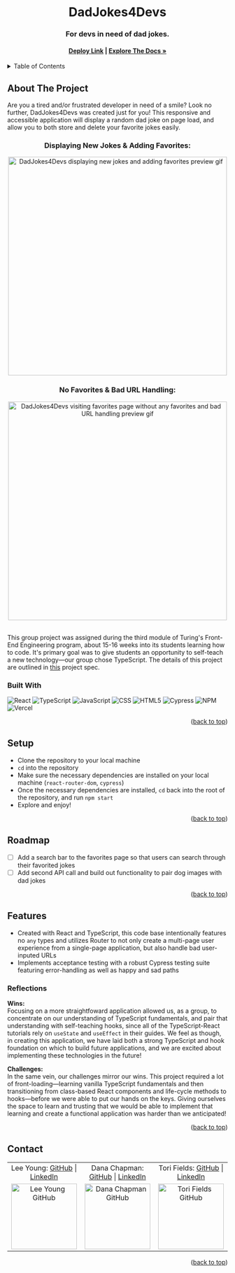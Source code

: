 <a name="readme-top"></a>

<!-- HEADER -->
<h1 align="center">DadJokes4Devs</h1>

<h3 align="center">For devs in need of dad jokes.</h3>

<h4 align="center"><a href="https://dad-jokes4-devs.vercel.app/"><strong>Deploy Link</strong></a> | <a href="https://github.com/Leoy23/DadJokes4Devs"><strong>Explore The Docs »</strong></a></h4>

<p></p>

<!-- TABLE OF CONTENTS -->
<details>
  <summary>Table of Contents</summary>
  <ol>
    <li>
      <a href="#about-the-project">About The Project</a>
      <ul>
        <li><a href="#built-with">Built With</a></li>
      </ul>
    </li>
    <li><a href="#setup">Setup</a></li>
    <li><a href="#roadmap">Roadmap</a></li>
    <li>
        <a href="#features">Features</a>
        <ul>
            <li><a href="#reflections">Reflections</a>
        </ul>
    </li>
    <li><a href="#contact">Contact</a></li>
  </ol>
</details>

## About The Project
Are you a tired and/or frustrated developer in need of a smile? Look no further, DadJokes4Devs was created just for you! This responsive and accessible application will display a random dad joke on page load, and allow you to both store and delete your favorite jokes easily.
<br>

<h3 align="center">Displaying New Jokes & Adding Favorites:</h3>
<p align="center"><img width="500" src="https://media.giphy.com/media/TuVTDNwXuU0H0XCfO7/giphy.gif" alt="DadJokes4Devs displaying new jokes and adding favorites preview gif"></p>

<h3 align="center">No Favorites & Bad URL Handling:</h3>
<p align="center"><img width="500" src="https://media.giphy.com/media/Xmm79FaagixpEuLxp9/giphy.gif" alt="DadJokes4Devs visiting favorites page without any favorites and bad URL handling preview gif"></p>

<br />
This group project was assigned during the third module of Turing's Front-End Engineering program, about 15-16 weeks into its students learning how to code. It's primary goal was to give students an opportunity to self-teach a new technology—our group chose TypeScript. The details of this project are outlined in <a href="https://frontend.turing.edu/projects/module-3/stretch.html">this</a> project spec.

### Built With

![React][React-shield]
![TypeScript][TypeScript-shield]
![JavaScript][JavaScript-shield]
![CSS][CSS-shield]
![HTML5][HTML-shield]
![Cypress][Cypress-shield]
![NPM][NPM-shield]
![Vercel][Vercel-shield]

<p align="right">(<a href="#readme-top">back to top</a>)</p>

## Setup
- Clone the repository to your local machine
- `cd` into the repository
- Make sure the necessary dependencies are installed on your local machine (`react-router-dom`, `cypress`)
- Once the necessary dependencies are installed, `cd` back into the root of the repository, and run `npm start`
- Explore and enjoy!

<p align="right">(<a href="#readme-top">back to top</a>)</p>

## Roadmap

- [ ] Add a search bar to the favorites page so that users can search through their favorited jokes
- [ ] Add second API call and build out functionality to pair dog images with dad jokes

<p align="right">(<a href="#readme-top">back to top</a>)</p>

## Features

- Created with React and TypeScript, this code base intentionally features no `any` types and utilizes Router to not only create a multi-page user experience from a single-page application, but also handle bad user-inputed URLs
- Implements acceptance testing with a robust Cypress testing suite featuring error-handling as well as happy and sad paths

### Reflections
<b>Wins:</b><br>
Focusing on a more straightfoward application allowed us, as a group, to concentrate on our understanding of TypeScript fundamentals, and pair that understanding with self-teaching hooks, since all of the TypeScript-React tutorials rely on `useState` and `useEffect` in their guides. We feel as though, in creating this application, we have laid both a strong TypeScript and hook foundation on which to build future applications, and we are excited about implementing these technologies in the future!
<p>
<b>Challenges:</b><br>
In the same vein, our challenges mirror our wins. This project required a lot of front-loading—learning vanilla TypeScript fundamentals and then transitioning from class-based React components and life-cycle methods to hooks—before we were able to put our hands on the keys. Giving ourselves the space to learn and trusting that we would be able to implement that learning and create a functional application was harder than we anticipated!

<p align="right">(<a href="#readme-top">back to top</a>)</p>

## Contact

<table align="center">
    <tr>
        <td align="center"> Lee Young: <a href="https://github.com/leoy23">GitHub</a> | <a href="https://www.linkedin.com/in/leah-young-fe/">LinkedIn</a></td>
        <td align="center"> Dana Chapman: <a href="https://github.com/danalchapman">GitHub</a> | <a href="https://www.linkedin.com/in/danalchapman/">LinkedIn</a></td>
        <td align="center"> Tori Fields: <a href="https://github.com/vfields">GitHub</a> | <a href="https://www.linkedin.com/in/victoria-ashley-fields/">LinkedIn</a></td>
    </tr>
 <td align="center"><img src="https://avatars.githubusercontent.com/u/106054421?v=4" alt="Lee Young GitHub"
 width="150" height="auto" /></td>
 <td align="center"><img src="https://avatars.githubusercontent.com/u/105478792?v=4" alt="Dana Chapman GitHub"
 width="150" height="auto" /></td>
 <td align="center"><img src="https://avatars.githubusercontent.com/u/103962335?v=4" alt="Tori Fields GitHub"
 width="150" height="auto" /></td>
</table>

<p align="right">(<a href="#readme-top">back to top</a>)</p>

<!-- MARKDOWN LINKS & IMAGES -->
[TypeScript-shield]: https://img.shields.io/badge/TypeScript-007ACC?style=for-the-badge&logo=typescript&logoColor=white
[React-shield]: https://img.shields.io/badge/React-20232A?style=for-the-badge&logo=react&logoColor=61DAFB
[JavaScript-shield]: https://img.shields.io/badge/javascript%20-%23323330.svg?&style=for-the-badge&logo=javascript&logoColor=%23F7DF1E
[CSS-shield]: https://img.shields.io/badge/CSS3-1572B6?style=for-the-badge&logo=css3&logoColor=white
[HTML-shield]: https://img.shields.io/badge/HTML5-E34F26?style=for-the-badge&logo=html5&logoColor=white
[Cypress-shield]: https://img.shields.io/badge/-cypress-%23E5E5E5?style=for-the-badge&logo=cypress&logoColor=058a5e
[NPM-shield]: https://img.shields.io/badge/npm-CB3837?style=for-the-badge&logo=npm&logoColor=white
[Vercel-shield]: https://img.shields.io/badge/vercel-%23000000.svg?style=for-the-badge&logo=vercel&logoColor=white

